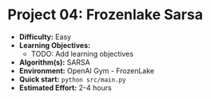 # Project 04: Frozenlake Sarsa

*   **Difficulty:** Easy
*   **Learning Objectives:**
    *   TODO: Add learning objectives
*   **Algorithm(s):** SARSA
*   **Environment:** OpenAI Gym - FrozenLake
*   **Quick start:** `python src/main.py`
*   **Estimated Effort:** 2-4 hours

